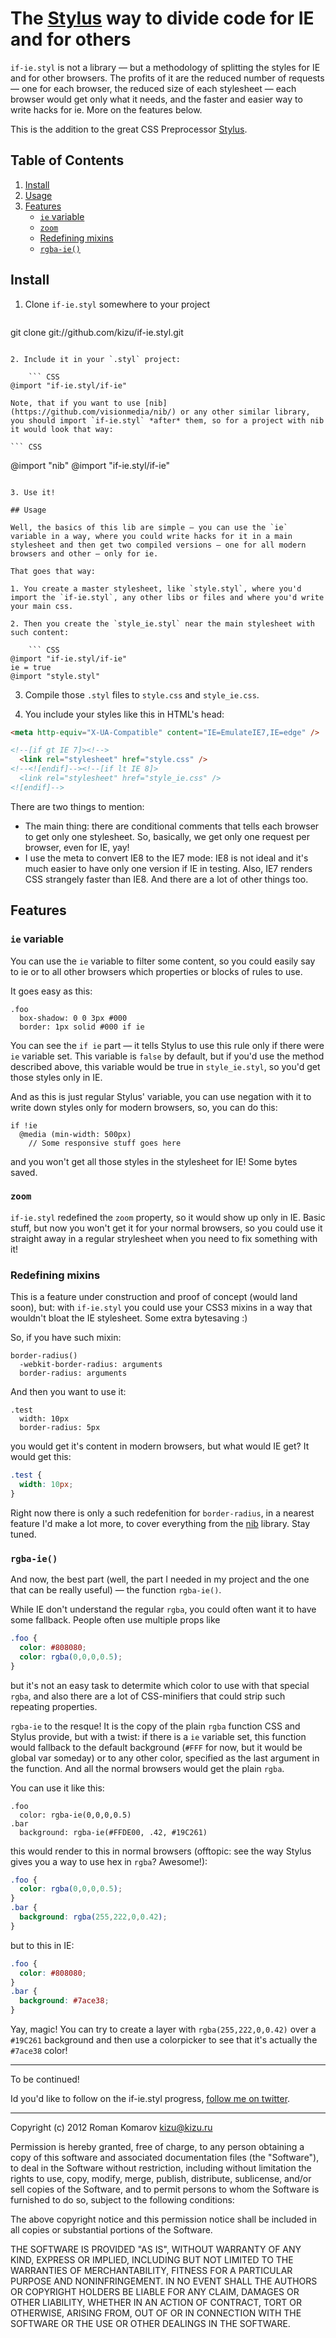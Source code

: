 # The [Stylus](http://learnboost.github.com/stylus) way to divide code for IE and for others

`if-ie.styl` is not a library — but a methodology of splitting the styles for IE and for other browsers. The profits of it are the reduced number of requests — one for each browser, the reduced size of each stylesheet — each browser would get only what it needs, and the faster and easier way to write hacks for  ie. More on the features below.

This is the addition to the great CSS Preprocessor [Stylus](http://learnboost.github.com/stylus).

## Table of Contents

1. [Install](#install)
2. [Usage](#usage)
3. [Features](#features)
    - [`ie` variable](#ie-variable)
    - [`zoom`](#zoom)
    - [Redefining mixins](#redefining-mixins)
    - [`rgba-ie()`](#rgba-ie)

## Install

1. Clone `if-ie.styl` somewhere to your project

   ``` sh
git clone git://github.com/kizu/if-ie.styl.git
```

2. Include it in your `.styl` project:

    ``` CSS
@import "if-ie.styl/if-ie"
```

    Note, that if you want to use [nib](https://github.com/visionmedia/nib/) or any other similar library, you should import `if-ie.styl` *after* them, so for a project with nib it would look that way:

    ``` CSS
@import "nib"
@import "if-ie.styl/if-ie"
```

3. Use it!

## Usage

Well, the basics of this lib are simple — you can use the `ie` variable in a way, where you could write hacks for it in a main stylesheet and then get two compiled versions — one for all modern browsers and other — only for ie.

That goes that way:

1. You create a master stylesheet, like `style.styl`, where you'd import the `if-ie.styl`, any other libs or files and where you'd write your main css.

2. Then you create the `style_ie.styl` near the main stylesheet with such content:

    ``` CSS
@import "if-ie.styl/if-ie"
ie = true
@import "style.styl"
```

3. Compile those `.styl` files to `style.css` and `style_ie.css`.

4. You include your styles like this in HTML's head:

``` HTML
<meta http-equiv="X-UA-Compatible" content="IE=EmulateIE7,IE=edge" />

<!--[if gt IE 7]><!-->
  <link rel="stylesheet" href="style.css" />
<!--<![endif]--><!--[if lt IE 8]>
  <link rel="stylesheet" href="style_ie.css" />
<![endif]-->
```

There are two things to mention: 

- The main thing: there are conditional comments that tells each browser to get only one stylesheet. So, basically, we get only one request per browser, even for IE, yay!
- I use the meta to convert IE8 to the IE7 mode: IE8 is not ideal and it's much easier to have only one version if IE in testing. Also, IE7 renders CSS strangely faster than IE8. And there are a lot of other things too.


## Features

### `ie` variable

You can use the `ie` variable to filter some content, so you could easily say to ie or to all other browsers which properties or blocks of rules to use.

It goes easy as this:

``` Stylus
.foo
  box-shadow: 0 0 3px #000
  border: 1px solid #000 if ie
```

You can see the `if ie` part — it tells Stylus to use this rule only if there were `ie` variable set. This variable is `false` by default, but if you'd use the method described above, this variable would be true in `style_ie.styl`, so you'd get those styles only in IE.

And as this is just regular Stylus' variable, you can use negation with it to write down styles only for modern browsers, so, you can do this:

``` Stylus
if !ie
  @media (min-width: 500px)
    // Some responsive stuff goes here
```

and you won't get all those styles in the stylesheet for IE! Some bytes saved.

### `zoom`

`if-ie.styl` redefined the `zoom` property, so it would show up only in IE. Basic stuff, but now you won't get it for your normal browsers, so you could use it straight away in a regular strylesheet when you need to fix something with it!

### Redefining mixins

This is a feature under construction and proof of concept (would land soon), but: with `if-ie.styl` you could use your CSS3 mixins in a way that wouldn't bloat the IE stylesheet. Some extra bytesaving :)

So, if you have such mixin:

``` Stylus
border-radius()
  -webkit-border-radius: arguments
  border-radius: arguments
```

And then you want to use it:

``` Stylus
.test
  width: 10px
  border-radius: 5px
```

you would get it's content in modern browsers, but what would IE get? It would get this:

``` CSS
.test {
  width: 10px;
}
```

Right now there is only a such redefenition for `border-radius`, in a nearest feature I'd make a lot more, to cover everything from the [nib](https://github.com/visionmedia/nib/) library. Stay tuned.

### `rgba-ie()`

And now, the best part (well, the part I needed in my project and the one that can be really useful) — the function `rgba-ie()`.

While IE don't understand the regular `rgba`, you could often want it to have some fallback. People often use multiple props like 

``` CSS
.foo {
  color: #808080;
  color: rgba(0,0,0,0.5);
}
```

but it's not an easy task to determite which color to use with that special `rgba`, and also there are a lot of CSS-minifiers that could strip such repeating properties.

`rgba-ie` to the resque! It is the copy of the plain `rgba` function CSS and Stylus provide, but with a twist: if there is a `ie` variable set, this function would fallback to the default background (`#FFF` for now, but it would be global var someday) or to any other color, specified as the last argument in the function. And all the normal browsers would get the plain `rgba`.

You can use it like this:

``` Stylus
.foo
  color: rgba-ie(0,0,0,0.5)
.bar
  background: rgba-ie(#FFDE00, .42, #19C261)
```

this would render to this in normal browsers (offtopic: see the way Stylus gives you a way to use hex in `rgba`? Awesome!):

``` CSS
.foo {
  color: rgba(0,0,0,0.5);  
}
.bar {
  background: rgba(255,222,0,0.42);
}
```

but to this in IE:

``` CSS
.foo {
  color: #808080;
}
.bar {
  background: #7ace38;
}
```

Yay, magic! You can try to create a layer with `rgba(255,222,0,0.42)` over a `#19C261` background and then use a colorpicker to see that it's actually the `#7ace38` color!


- - -

To be continued!

Id you'd like to follow on the if-ie.styl progress, [follow me on twitter](https://twitter.com/kizmarh/).

- - -

Copyright (c) 2012 Roman Komarov <kizu@kizu.ru>

Permission is hereby granted, free of charge, to any person obtaining a copy of this software and associated documentation files (the "Software"), to deal in the Software without restriction, including without limitation the rights to use, copy, modify, merge, publish, distribute, sublicense, and/or sell copies of the Software, and to permit persons to whom the Software is furnished to do so, subject to the following conditions:

The above copyright notice and this permission notice shall be included in all copies or substantial portions of the Software.

THE SOFTWARE IS PROVIDED "AS IS", WITHOUT WARRANTY OF ANY KIND, EXPRESS OR IMPLIED, INCLUDING BUT NOT LIMITED TO THE WARRANTIES OF MERCHANTABILITY, FITNESS FOR A PARTICULAR PURPOSE AND NONINFRINGEMENT. IN NO EVENT SHALL THE AUTHORS OR COPYRIGHT HOLDERS BE LIABLE FOR ANY CLAIM, DAMAGES OR OTHER LIABILITY, WHETHER IN AN ACTION OF CONTRACT, TORT OR OTHERWISE, ARISING FROM, OUT OF OR IN CONNECTION WITH THE SOFTWARE OR THE USE OR OTHER DEALINGS IN THE SOFTWARE.